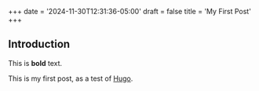 +++
date = '2024-11-30T12:31:36-05:00'
draft = false
title = 'My First Post'
+++
## Introduction

This is **bold** text.

This is my first post, as a test of [Hugo](https://gohugo.io).
